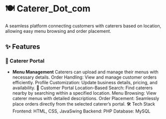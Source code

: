 # 🍽️ Caterer_Dot_com
A seamless platform connecting customers with caterers based on location, allowing easy menu browsing and order placement.

## ✨ Features
### 🍴 Caterer Portal
- **Menu Management** Caterers can upload and manage their menus with necessary details.
Order Handling: View and manage customer orders efficiently.
Profile Customization: Update business details, pricing, and availability.
🛒 Customer Portal
Location-Based Search: Find caterers nearby by searching within a specified location.
Menu Browsing: View caterer menus with detailed descriptions.
Order Placement: Seamlessly place orders directly from the selected caterer’s portal.
🛠️ Tech Stack
Frontend: HTML, CSS, JavaSwing
Backend: PHP
Database: MySQL
